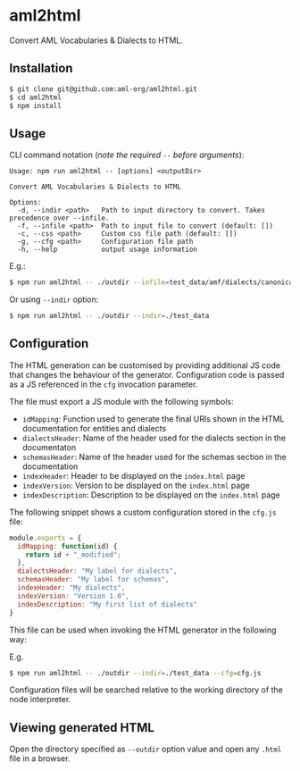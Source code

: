 # aml2html
Convert AML Vocabularies & Dialects to HTML.

## Installation
```sh
$ git clone git@github.com:aml-org/aml2html.git
$ cd aml2html
$ npm install
```

## Usage
CLI command notation (*note the required `--` before arguments*):
```
Usage: npm run aml2html -- [options] <outputDir>

Convert AML Vocabularies & Dialects to HTML

Options:
  -d, --indir <path>   Path to input directory to convert. Takes precedence over --infile.
  -f, --infile <path>  Path to input file to convert (default: [])
  -c, --css <path>     Custom css file path (default: [])
  -g, --cfg <path>     Configuration file path
  -h, --help           output usage information
```

E.g.:
```sh
$ npm run aml2html -- ./outdir --infile=test_data/amf/dialects/canonical_webapi.yaml --infile=test_data/amf/dialects/oas20.yaml --infile=test_data/amf/dialects/validation.yaml --infile=test_data/music/dialect/playlist.yaml
```

Or using `--indir` option:
```sh
$ npm run aml2html -- ./outdir --indir=./test_data
```


## Configuration

The HTML generation can be customised by providing additional JS code that changes the behaviour of the generator.
Configuration code is passed as a JS referenced in the `cfg` invocation parameter.

The file must export a JS module with the following symbols:

* `idMapping`: Function used to generate the final URIs shown in the HTML documentation for entities and dialects
* `dialectsHeader`: Name of the header used for the dialects section in the documentaton
* `schemasHeader`: Name of the header used for the schemas section in the documentation
* `indexHeader`: Header to be displayed on the `index.html` page
* `indexVersion`: Version to be displayed on the `index.html` page
* `indexDescription`: Description to be displayed on the `index.html` page

The following snippet shows a custom configuration stored in the `cfg.js` file:

```javascript
module.exports = {
  idMapping: function(id) {
    return id + "_modified";
  },
  dialectsHeader: "My label for dialects",
  schemasHeader: "My label for schemas",
  indexHeader: "My dialects",
  indexVersion: "Version 1.0",
  indexDescription: "My first list of dialects"
}
```

This file can be used when invoking the HTML generator in the following way:

E.g.
```sh
$ npm run aml2html -- ./outdir --indir=./test_data --cfg=cfg.js
```

Configuration files will be searched relative to the working directory of the node interpreter.

## Viewing generated HTML
Open the directory specified as `--outdir` option value and open any `.html` file in a browser.
